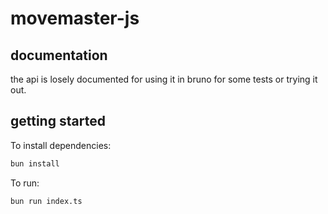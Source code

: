# movemaster-js


## documentation

the api is losely documented for using it in bruno for some tests or trying it out.


## getting started

To install dependencies:

```bash
bun install
```

To run:

```bash
bun run index.ts
```
